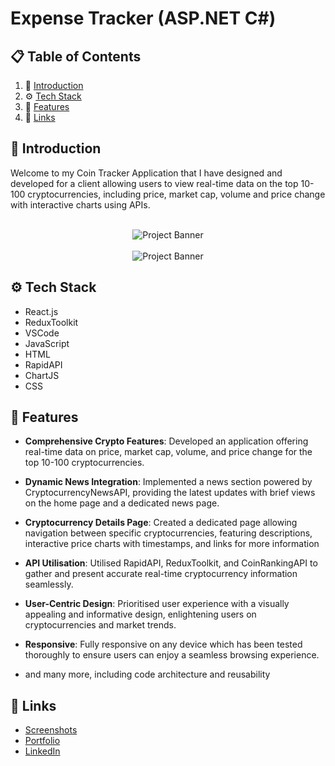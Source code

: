 # Expense Tracker (ASP.NET C#)



## 📋 <a name="table">Table of Contents</a>

1. 🤖 [Introduction](#introduction)
2. ⚙️ [Tech Stack](#tech-stack)
3. 🔋  [Features](#features)
4. 🔗 [Links](#links)



## <a name="introduction">🤖 Introduction</a>

Welcome to my Coin Tracker Application that I have designed and developed for a client allowing users to view real-time data on the top 10-100 cryptocurrencies, including price, market cap,
volume and price change with interactive charts using APIs.

<div align="center">
  <br />
    <img src="https://github.com/Jamman65/Game-Dev-Portfolio/assets/71873396/cb60ef75-1a5a-407f-bdf1-3684eb596ba6" alt="Project Banner">
    </a>
  <br />
</div>

<div align="center">
  <br />
    <img src="https://github.com/Jamman65/Game-Dev-Portfolio/assets/71873396/95e8eaba-d850-4c3a-8b42-a18801a10480" alt="Project Banner">
    </a>
  <br />
</div>









## <a name="tech-stack">⚙️ Tech Stack</a>

- React.js
- ReduxToolkit
- VSCode
- JavaScript
- HTML
- RapidAPI
- ChartJS
- CSS

## <a name="features">🔋 Features</a>

* **Comprehensive Crypto Features**: Developed an application offering real-time data on price, market cap, volume, and price change for the top 10-100 cryptocurrencies.

* **Dynamic News Integration**: Implemented a news section powered by CryptocurrencyNewsAPI, providing the latest updates with brief views on the home page and a dedicated news page.

* **Cryptocurrency Details Page**: Created a dedicated page allowing navigation between specific cryptocurrencies, featuring descriptions, interactive price charts with timestamps, and links for more information

* **API Utilisation**: Utilised RapidAPI, ReduxToolkit, and CoinRankingAPI to gather and present accurate real-time cryptocurrency information seamlessly.

* **User-Centric Design**: Prioritised user experience with a visually appealing and informative design, enlightening users on cryptocurrencies and market trends.

* **Responsive**: Fully responsive on any device which has been tested thoroughly to ensure users can enjoy a seamless browsing experience.

* and many more, including code architecture and reusability





</details>

## <a name="links">🔗 Links</a>

- [Screenshots](https://github.com/Jamman65/Game-Dev-Portfolio/wiki/React-Projects-(Client%E2%80%90Based)#cryptocurrency-tracker-application)
- [Portfolio](https://james-owen-portfolio.com)
- [LinkedIn](https://www.linkedin.com/in/james-owen-7b909b1b1/)



#


